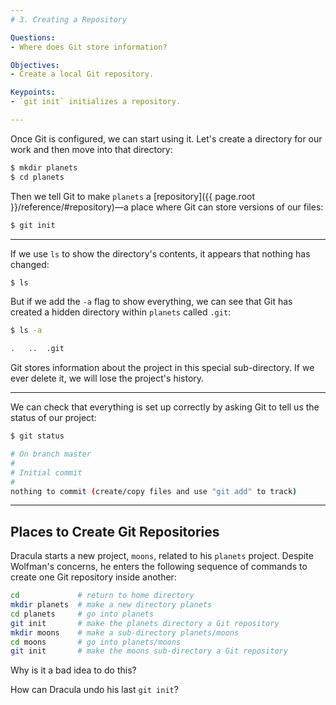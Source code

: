```yaml
---
# 3. Creating a Repository

Questions:
- Where does Git store information?

Objectives:
- Create a local Git repository.

Keypoints:
- `git init` initializes a repository.

---
```


Once Git is configured,
we can start using it.
Let's create a directory for our work and then move into that directory:

```bash
$ mkdir planets
$ cd planets
```

Then we tell Git to make `planets` a [repository]({{ page.root }}/reference/#repository)—a place where
Git can store versions of our files:

```bash
$ git init
```

---

If we use `ls` to show the directory's contents,
it appears that nothing has changed:

```bash
$ ls
```

But if we add the `-a` flag to show everything,
we can see that Git has created a hidden directory within `planets` called `.git`:

```bash
$ ls -a
```

```bash
.	..	.git
```

Git stores information about the project in this special sub-directory.
If we ever delete it,
we will lose the project's history.

---

We can check that everything is set up correctly
by asking Git to tell us the status of our project:

```bash
$ git status
```

```bash
# On branch master
#
# Initial commit
#
nothing to commit (create/copy files and use "git add" to track)
```

---

## Places to Create Git Repositories

Dracula starts a new project, `moons`, related to his `planets` project.
Despite Wolfman's concerns, he enters the following sequence of commands to
create one Git repository inside another:

```bash
cd             # return to home directory
mkdir planets  # make a new directory planets
cd planets     # go into planets
git init       # make the planets directory a Git repository
mkdir moons    # make a sub-directory planets/moons
cd moons       # go into planets/moons
git init       # make the moons sub-directory a Git repository
```

Why is it a bad idea to do this?

How can Dracula undo his last `git init`?


